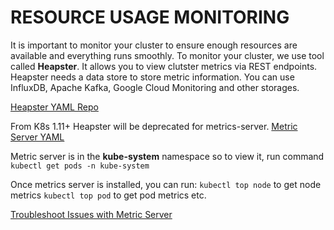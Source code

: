 RESOURCE USAGE MONITORING
==========================
It is important to monitor your cluster to ensure enough resources are available and everything runs smoothly. To monitor your cluster, we use tool called **Heapster**. It allows you to view clutster metrics via REST endpoints. Heapster needs a data store to store metric information. You can use InfluxDB, Apache Kafka, Google Cloud Monitoring and other storages.

[Heapster YAML Repo](https://github.com/kubernetes/heapster/tree/master/deploy/kube-config/influxdb)

From K8s 1.11+ Heapster will be deprecated for metrics-server.
[Metric Server YAML](https://github.com/kubernetes-sigs/metrics-server/releases/latest/download/components.yaml)

Metric server is in the **kube-system** namespace so to view it, run command `kubectl get pods -n kube-system`

Once metrics server is installed, you can run:
`kubectl top node` to get node metrics
`kubectl top pod` to get pod metrics etc.

[Troubleshoot Issues with Metric Server](https://www.linuxsysadmins.com/service-unavailable-kubernetes-metrics/)